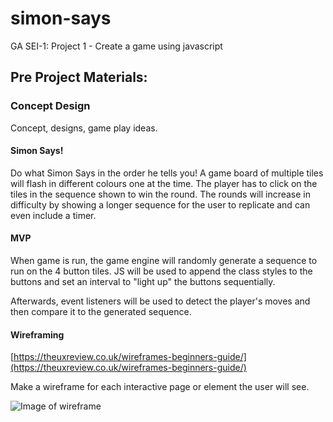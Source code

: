 # simon-says
GA SEI-1: Project 1 - Create a game using javascript

## Pre Project Materials:

### Concept Design

Concept, designs, game play ideas.

#### Simon Says!

Do what Simon Says in the order he tells you! A game board of multiple tiles will flash in different colours one at the time. The player has to click on the tiles in the sequence shown to win the round. The rounds will increase in difficulty by showing a longer sequence for the user to replicate and can even include a timer.

#### MVP

When game is run, the game engine will randomly generate a sequence to run on the 4 button tiles. JS will be used to append the class styles to the buttons and set an interval to "light up" the buttons sequentially. 

Afterwards, event listeners will be used to detect the player's moves and then compare it to the generated sequence. 

#### Wireframing

[https://theuxreview.co.uk/wireframes-beginners-guide/](https://theuxreview.co.uk/wireframes-beginners-guide/)

Make a wireframe for each interactive page or element the user will see.

![Image of wireframe](https://i.imgur.com/wtPpE4g.png)